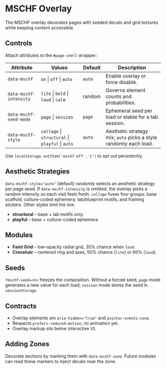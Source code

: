 # MSCHF Overlay

The MSCHF overlay decorates pages with seeded decals and grid textures while
keeping content accessible.

## Controls

Attach attributes to the `#page-shell` wrapper:

| Attribute              | Values                                           | Default | Description                                                      |
| ---------------------- | ------------------------------------------------ | ------- | ---------------------------------------------------------------- |
| `data-mschf`           | `on` \| `off` \| `auto`                          | `auto`  | Enable overlay or force disable.                                 |
| `data-mschf-intensity` | `lite` \| `bold` \| `loud` \| `calm`             | random  | Governs element counts and probabilities.                        |
| `data-mschf-seed-mode` | `page` \| `session`                              | `page`  | Ephemeral seed per load or stable for a tab session.             |
| `data-mschf-style`     | `collage` \| `structural` \| `playful` \| `auto` | `auto`  | Aesthetic strategy mix; `auto` picks a style randomly each load. |

Use `localStorage.setItem('mschf:off','1')` to opt out persistently.

## Aesthetic Strategies

`data-mschf-style="auto"` (default) randomly selects an aesthetic strategy per
page seed. If `data-mschf-intensity` is omitted, the overlay picks a random
intensity so each visit feels fresh. `collage` fuses four groups: base scaffold,
culture-coded ephemera, lab/blueprint motifs, and framing stickers. Other styles
limit the mix:

- **structural** – base + lab motifs only.
- **playful** – base + culture-coded ephemera.

## Modules

- **Faint Grid** – low-opacity radial grid, 35% chance when `loud`.
- **Crosshair** – centered ring and axes; 50% chance (`lite`) or 60% (`loud`).

## Seeds

`?mschf-seed=<n>` freezes the composition. Without a forced seed, `page` mode
generates a new value for each load; `session` mode stores the seed in
`sessionStorage`.

## Contracts

- Overlay elements are `aria-hidden="true"` and `pointer-events:none`.
- Respects `prefers-reduced-motion`; no animation yet.
- Overlay markup sits below interactive UI.

## Adding Zones

Decorate sections by marking them with `data-mschf-zone`. Future modules can
read these markers to inject decals near the zone.

